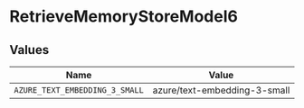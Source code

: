 # RetrieveMemoryStoreModel6


## Values

| Name                           | Value                          |
| ------------------------------ | ------------------------------ |
| `AZURE_TEXT_EMBEDDING_3_SMALL` | azure/text-embedding-3-small   |